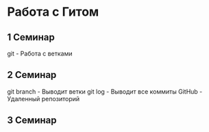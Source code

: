 # Работа с Гитом
## 1 Семинар

git - Работа с ветками

## 2 Семинар

git branch - Выводит ветки
git log - Выводит все коммиты
GitHub - Удаленный репозиторий

## 3 Семинар


